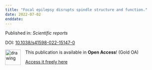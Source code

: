 ```yaml
---
title: "Focal epilepsy disrupts spindle structure and function."
date: 2022-07-02
enddate:
---
```


Published in: *Scientific reports*

DOI: [10.1038/s41598-022-15147-0](https://doi.org/10.1038/s41598-022-15147-0)

<img src="https://upload.wikimedia.org/wikipedia/commons/thumb/7/77/Open_Access_logo_PLoS_transparent.svg/800px-Open_Access_logo_PLoS_transparent.svg.png" alt="drawing" width="50" align="left"/> &nbsp;&nbsp;&nbsp;This publication is available in **Open Access**! (Gold OA)

&nbsp;&nbsp;&nbsp;<a href="https://www.nature.com/articles/s41598-022-15147-0.pdf">Access it freely here</a>


